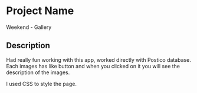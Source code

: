 # Project Name
Weekend -  Gallery



## Description
Had really fun working with this app, worked directly with Postico database. Each images has like button and when you clicked on it you will see the description of the images.

I used CSS to style the page.
